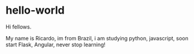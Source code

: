 # hello-world

Hi fellows.

My name is Ricardo, im from Brazil, i am studying python, javascript, soon start Flask, Angular, never stop learning!
